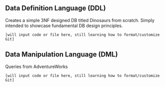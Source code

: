 ## Data Definition Language (DDL)
  Creates a simple 3NF designed DB titled Dinosaurs from scratch. Simply intended to showcase fundamental DB design principles.
```
[will input code or file here, still learning how to format/customize Git]

```



## Data Manipulation Language (DML)
  Queries from AdventureWorks
 
```
[will input code or file here, still learning how to format/customize Git]

```
